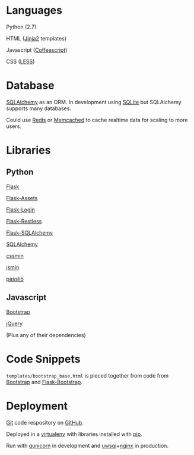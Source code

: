# Languages #

Python (2.7)

HTML ([Jinja2](http://jinja.pocoo.org/docs/) templates)

Javascript ([Coffeescript](http://coffeescript.org/))

CSS ([LESS](http://lesscss.org/))

# Database #

[SQLAlchemy](http://www.sqlalchemy.org/) as an ORM. In development using [SQLite](http://www.sqlite.org/) but SQLAlchemy supports many databases.

Could use [Redis](http://redis.io/) or [Memcached](http://memcached.org/) to cache realtime data for scaling to more users.

# Libraries #

## Python ##

[Flask](http://flask.pocoo.org/)

[Flask-Assets](http://elsdoerfer.name/docs/flask-assets/)

[Flask-Login](http://flask-login.readthedocs.org/en/latest/)

[Flask-Restless](http://flask-restless.readthedocs.org/en/latest/)

[Flask-SQLAlchemy](http://pythonhosted.org/Flask-SQLAlchemy/)

[SQLAlchemy](http://www.sqlalchemy.org/)

[cssmin](https://github.com/zacharyvoase/cssmin)

[jsmin](https://bitbucket.org/dcs/jsmin/)

[passlib](http://pythonhosted.org/passlib/)

## Javascript ##

[Bootstrap](http://getbootstrap.com/)

[jQuery](http://jquery.com/)

(Plus any of their dependencies)

# Code Snippets #
`templates/bootstrap_base.html` is pieced together from code from [Bootstrap](http://getbootstrap.com/components/#navbar) and [Flask-Bootstrap](https://github.com/mbr/flask-bootstrap).

# Deployment #

[Git](http://git-scm.com/) code respository on [GitHub](https://github.com/).

Deployed in a [virtualenv](http://www.virtualenv.org/en/latest/) with libraries installed with [pip](https://github.com/pypa/pip).

Run with [gunicorn](http://gunicorn.org/) in development and [uwsgi](http://projects.unbit.it/uwsgi/)+[nginx](http://wiki.nginx.org/Main) in production.
